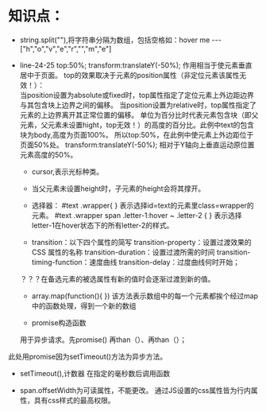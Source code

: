 # 知识点：
* string.split(""),将字符串分隔为数组，包括空格如：hover me ---["h","o","v","e","r","","m","e"]
* line-24-25
    top:50%;
    transform:translateY(-50%);
   作用相当于使元素垂直居中于页面。
   top的效果取决于元素的position属性（非定位元素该属性无效！）：   
   当position设置为absolute或fixed时，top属性指定了定位元素上外边距边界与其包含块上边界之间的偏移。
   当position设置为relative时，top属性指定了元素的上边界离开其正常位置的偏移。
   单位为百分比时代表元素包含块（即父元素，父元素未设置hight，top无效！）的高度的百分比。此例中text的包含块为body,高度为页面100%。
   所以top:50%，在此例中使元素上外边距位于页面50%处。
   transform:translateY(-50%);
   相对于Y轴向上垂直运动原位置元素高度的50%。
   
  * cursor,表示光标种类。
  
  * 当父元素未设置height时，子元素的height会将其撑开。
  
  * 选择器：
    #text .wrapper{
    }
    表示选择id=text的元素里class=wrapper的元素。
    #text .wrapper span .letter-1:hover ~ .letter-2 {
    }
    表示选择letter-1在hover状态下的所有letter-2的样式。
    
  * transition：以下四个属性的简写
  transition-property：设置过渡效果的 CSS 属性的名称
  transition-duration：设置过渡所需的时间
  transition-timing-function：速度曲线
  transition-delay：过度曲线何时开始；
  
  ？？？在备选元素的被选属性有新的值时会逐渐过渡到新的值。
  * array.map(function(){
  })
  该方法表示数组中的每一个元素都挨个经过map中的函数处理，得到一个新的数组
  
  * promise构造函数
  
  用于异步请求。先promise()
再than（）、再than（）；

此处用promise因为setTimeout()方法为异步方法。

  * setTimeout(),计数器
  在指定的毫秒数后调用函数
  
  * span.offsetWidth为可读属性，不能更改。
  通过JS设置的css属性皆为行内属性，具有css样式的最高权限。
  
   